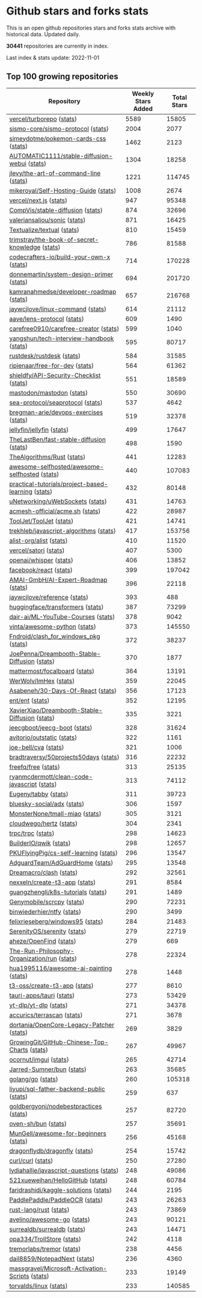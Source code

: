 # Github stars and forks stats
This is an open github repositories stars and forks stats archive with historical data. Updated daily.

**30441** repositories are currently in index.

Last index & stats update: 2022-11-01

## Top 100 growing repositories
| Repository | Weekly Stars Added | Total Stars |
|------|-------|-------|
| [vercel/turborepo](/stats/v/e/vercel/turborepo.md) ([stats](https://reviewgithub.com/rep/vercel/turborepo)) | 5589 | 15805 |
| [sismo-core/sismo-protocol](/stats/s/i/sismo-core/sismo-protocol.md) ([stats](https://reviewgithub.com/rep/sismo-core/sismo-protocol)) | 2004 | 2077 |
| [simeydotme/pokemon-cards-css](/stats/s/i/simeydotme/pokemon-cards-css.md) ([stats](https://reviewgithub.com/rep/simeydotme/pokemon-cards-css)) | 1462 | 2123 |
| [AUTOMATIC1111/stable-diffusion-webui](/stats/a/u/AUTOMATIC1111/stable-diffusion-webui.md) ([stats](https://reviewgithub.com/rep/AUTOMATIC1111/stable-diffusion-webui)) | 1304 | 18258 |
| [jlevy/the-art-of-command-line](/stats/j/l/jlevy/the-art-of-command-line.md) ([stats](https://reviewgithub.com/rep/jlevy/the-art-of-command-line)) | 1221 | 114745 |
| [mikeroyal/Self-Hosting-Guide](/stats/m/i/mikeroyal/Self-Hosting-Guide.md) ([stats](https://reviewgithub.com/rep/mikeroyal/Self-Hosting-Guide)) | 1008 | 2674 |
| [vercel/next.js](/stats/v/e/vercel/next.js.md) ([stats](https://reviewgithub.com/rep/vercel/next.js)) | 947 | 95348 |
| [CompVis/stable-diffusion](/stats/c/o/CompVis/stable-diffusion.md) ([stats](https://reviewgithub.com/rep/CompVis/stable-diffusion)) | 874 | 32696 |
| [valeriansaliou/sonic](/stats/v/a/valeriansaliou/sonic.md) ([stats](https://reviewgithub.com/rep/valeriansaliou/sonic)) | 871 | 16425 |
| [Textualize/textual](/stats/t/e/Textualize/textual.md) ([stats](https://reviewgithub.com/rep/Textualize/textual)) | 810 | 15459 |
| [trimstray/the-book-of-secret-knowledge](/stats/t/r/trimstray/the-book-of-secret-knowledge.md) ([stats](https://reviewgithub.com/rep/trimstray/the-book-of-secret-knowledge)) | 786 | 81588 |
| [codecrafters-io/build-your-own-x](/stats/c/o/codecrafters-io/build-your-own-x.md) ([stats](https://reviewgithub.com/rep/codecrafters-io/build-your-own-x)) | 714 | 170228 |
| [donnemartin/system-design-primer](/stats/d/o/donnemartin/system-design-primer.md) ([stats](https://reviewgithub.com/rep/donnemartin/system-design-primer)) | 694 | 201720 |
| [kamranahmedse/developer-roadmap](/stats/k/a/kamranahmedse/developer-roadmap.md) ([stats](https://reviewgithub.com/rep/kamranahmedse/developer-roadmap)) | 657 | 216768 |
| [jaywcjlove/linux-command](/stats/j/a/jaywcjlove/linux-command.md) ([stats](https://reviewgithub.com/rep/jaywcjlove/linux-command)) | 614 | 21112 |
| [aave/lens-protocol](/stats/a/a/aave/lens-protocol.md) ([stats](https://reviewgithub.com/rep/aave/lens-protocol)) | 609 | 1490 |
| [carefree0910/carefree-creator](/stats/c/a/carefree0910/carefree-creator.md) ([stats](https://reviewgithub.com/rep/carefree0910/carefree-creator)) | 599 | 1040 |
| [yangshun/tech-interview-handbook](/stats/y/a/yangshun/tech-interview-handbook.md) ([stats](https://reviewgithub.com/rep/yangshun/tech-interview-handbook)) | 595 | 80717 |
| [rustdesk/rustdesk](/stats/r/u/rustdesk/rustdesk.md) ([stats](https://reviewgithub.com/rep/rustdesk/rustdesk)) | 584 | 31585 |
| [ripienaar/free-for-dev](/stats/r/i/ripienaar/free-for-dev.md) ([stats](https://reviewgithub.com/rep/ripienaar/free-for-dev)) | 564 | 61362 |
| [shieldfy/API-Security-Checklist](/stats/s/h/shieldfy/API-Security-Checklist.md) ([stats](https://reviewgithub.com/rep/shieldfy/API-Security-Checklist)) | 551 | 18589 |
| [mastodon/mastodon](/stats/m/a/mastodon/mastodon.md) ([stats](https://reviewgithub.com/rep/mastodon/mastodon)) | 550 | 30690 |
| [sea-protocol/seaprotocol](/stats/s/e/sea-protocol/seaprotocol.md) ([stats](https://reviewgithub.com/rep/sea-protocol/seaprotocol)) | 537 | 4642 |
| [bregman-arie/devops-exercises](/stats/b/r/bregman-arie/devops-exercises.md) ([stats](https://reviewgithub.com/rep/bregman-arie/devops-exercises)) | 519 | 32378 |
| [jellyfin/jellyfin](/stats/j/e/jellyfin/jellyfin.md) ([stats](https://reviewgithub.com/rep/jellyfin/jellyfin)) | 499 | 17647 |
| [TheLastBen/fast-stable-diffusion](/stats/t/h/TheLastBen/fast-stable-diffusion.md) ([stats](https://reviewgithub.com/rep/TheLastBen/fast-stable-diffusion)) | 498 | 1590 |
| [TheAlgorithms/Rust](/stats/t/h/TheAlgorithms/Rust.md) ([stats](https://reviewgithub.com/rep/TheAlgorithms/Rust)) | 441 | 12283 |
| [awesome-selfhosted/awesome-selfhosted](/stats/a/w/awesome-selfhosted/awesome-selfhosted.md) ([stats](https://reviewgithub.com/rep/awesome-selfhosted/awesome-selfhosted)) | 440 | 107083 |
| [practical-tutorials/project-based-learning](/stats/p/r/practical-tutorials/project-based-learning.md) ([stats](https://reviewgithub.com/rep/practical-tutorials/project-based-learning)) | 432 | 80148 |
| [uNetworking/uWebSockets](/stats/u/n/uNetworking/uWebSockets.md) ([stats](https://reviewgithub.com/rep/uNetworking/uWebSockets)) | 431 | 14763 |
| [acmesh-official/acme.sh](/stats/a/c/acmesh-official/acme.sh.md) ([stats](https://reviewgithub.com/rep/acmesh-official/acme.sh)) | 422 | 28987 |
| [ToolJet/ToolJet](/stats/t/o/ToolJet/ToolJet.md) ([stats](https://reviewgithub.com/rep/ToolJet/ToolJet)) | 421 | 14741 |
| [trekhleb/javascript-algorithms](/stats/t/r/trekhleb/javascript-algorithms.md) ([stats](https://reviewgithub.com/rep/trekhleb/javascript-algorithms)) | 417 | 153756 |
| [alist-org/alist](/stats/a/l/alist-org/alist.md) ([stats](https://reviewgithub.com/rep/alist-org/alist)) | 410 | 11520 |
| [vercel/satori](/stats/v/e/vercel/satori.md) ([stats](https://reviewgithub.com/rep/vercel/satori)) | 407 | 5300 |
| [openai/whisper](/stats/o/p/openai/whisper.md) ([stats](https://reviewgithub.com/rep/openai/whisper)) | 406 | 13852 |
| [facebook/react](/stats/f/a/facebook/react.md) ([stats](https://reviewgithub.com/rep/facebook/react)) | 399 | 197042 |
| [AMAI-GmbH/AI-Expert-Roadmap](/stats/a/m/AMAI-GmbH/AI-Expert-Roadmap.md) ([stats](https://reviewgithub.com/rep/AMAI-GmbH/AI-Expert-Roadmap)) | 396 | 22118 |
| [jaywcjlove/reference](/stats/j/a/jaywcjlove/reference.md) ([stats](https://reviewgithub.com/rep/jaywcjlove/reference)) | 393 | 488 |
| [huggingface/transformers](/stats/h/u/huggingface/transformers.md) ([stats](https://reviewgithub.com/rep/huggingface/transformers)) | 387 | 73299 |
| [dair-ai/ML-YouTube-Courses](/stats/d/a/dair-ai/ML-YouTube-Courses.md) ([stats](https://reviewgithub.com/rep/dair-ai/ML-YouTube-Courses)) | 378 | 9042 |
| [vinta/awesome-python](/stats/v/i/vinta/awesome-python.md) ([stats](https://reviewgithub.com/rep/vinta/awesome-python)) | 373 | 145550 |
| [Fndroid/clash_for_windows_pkg](/stats/f/n/Fndroid/clash_for_windows_pkg.md) ([stats](https://reviewgithub.com/rep/Fndroid/clash_for_windows_pkg)) | 372 | 38237 |
| [JoePenna/Dreambooth-Stable-Diffusion](/stats/j/o/JoePenna/Dreambooth-Stable-Diffusion.md) ([stats](https://reviewgithub.com/rep/JoePenna/Dreambooth-Stable-Diffusion)) | 370 | 1877 |
| [mattermost/focalboard](/stats/m/a/mattermost/focalboard.md) ([stats](https://reviewgithub.com/rep/mattermost/focalboard)) | 364 | 13191 |
| [WerWolv/ImHex](/stats/w/e/WerWolv/ImHex.md) ([stats](https://reviewgithub.com/rep/WerWolv/ImHex)) | 359 | 22045 |
| [Asabeneh/30-Days-Of-React](/stats/a/s/Asabeneh/30-Days-Of-React.md) ([stats](https://reviewgithub.com/rep/Asabeneh/30-Days-Of-React)) | 356 | 17123 |
| [ent/ent](/stats/e/n/ent/ent.md) ([stats](https://reviewgithub.com/rep/ent/ent)) | 352 | 12195 |
| [XavierXiao/Dreambooth-Stable-Diffusion](/stats/x/a/XavierXiao/Dreambooth-Stable-Diffusion.md) ([stats](https://reviewgithub.com/rep/XavierXiao/Dreambooth-Stable-Diffusion)) | 335 | 3221 |
| [jeecgboot/jeecg-boot](/stats/j/e/jeecgboot/jeecg-boot.md) ([stats](https://reviewgithub.com/rep/jeecgboot/jeecg-boot)) | 328 | 31624 |
| [avitorio/outstatic](/stats/a/v/avitorio/outstatic.md) ([stats](https://reviewgithub.com/rep/avitorio/outstatic)) | 322 | 1161 |
| [joe-bell/cva](/stats/j/o/joe-bell/cva.md) ([stats](https://reviewgithub.com/rep/joe-bell/cva)) | 321 | 1006 |
| [bradtraversy/50projects50days](/stats/b/r/bradtraversy/50projects50days.md) ([stats](https://reviewgithub.com/rep/bradtraversy/50projects50days)) | 316 | 22232 |
| [freefq/free](/stats/f/r/freefq/free.md) ([stats](https://reviewgithub.com/rep/freefq/free)) | 313 | 25135 |
| [ryanmcdermott/clean-code-javascript](/stats/r/y/ryanmcdermott/clean-code-javascript.md) ([stats](https://reviewgithub.com/rep/ryanmcdermott/clean-code-javascript)) | 313 | 74112 |
| [Eugeny/tabby](/stats/e/u/Eugeny/tabby.md) ([stats](https://reviewgithub.com/rep/Eugeny/tabby)) | 311 | 39723 |
| [bluesky-social/adx](/stats/b/l/bluesky-social/adx.md) ([stats](https://reviewgithub.com/rep/bluesky-social/adx)) | 306 | 1597 |
| [MonsterNone/tmall-miao](/stats/m/o/MonsterNone/tmall-miao.md) ([stats](https://reviewgithub.com/rep/MonsterNone/tmall-miao)) | 305 | 3121 |
| [cloudwego/hertz](/stats/c/l/cloudwego/hertz.md) ([stats](https://reviewgithub.com/rep/cloudwego/hertz)) | 304 | 2341 |
| [trpc/trpc](/stats/t/r/trpc/trpc.md) ([stats](https://reviewgithub.com/rep/trpc/trpc)) | 298 | 14623 |
| [BuilderIO/qwik](/stats/b/u/BuilderIO/qwik.md) ([stats](https://reviewgithub.com/rep/BuilderIO/qwik)) | 298 | 12657 |
| [PKUFlyingPig/cs-self-learning](/stats/p/k/PKUFlyingPig/cs-self-learning.md) ([stats](https://reviewgithub.com/rep/PKUFlyingPig/cs-self-learning)) | 296 | 13547 |
| [AdguardTeam/AdGuardHome](/stats/a/d/AdguardTeam/AdGuardHome.md) ([stats](https://reviewgithub.com/rep/AdguardTeam/AdGuardHome)) | 295 | 13548 |
| [Dreamacro/clash](/stats/d/r/Dreamacro/clash.md) ([stats](https://reviewgithub.com/rep/Dreamacro/clash)) | 292 | 32561 |
| [nexxeln/create-t3-app](/stats/n/e/nexxeln/create-t3-app.md) ([stats](https://reviewgithub.com/rep/nexxeln/create-t3-app)) | 291 | 8584 |
| [guangzhengli/k8s-tutorials](/stats/g/u/guangzhengli/k8s-tutorials.md) ([stats](https://reviewgithub.com/rep/guangzhengli/k8s-tutorials)) | 291 | 1489 |
| [Genymobile/scrcpy](/stats/g/e/Genymobile/scrcpy.md) ([stats](https://reviewgithub.com/rep/Genymobile/scrcpy)) | 290 | 72231 |
| [binwiederhier/ntfy](/stats/b/i/binwiederhier/ntfy.md) ([stats](https://reviewgithub.com/rep/binwiederhier/ntfy)) | 290 | 3499 |
| [felixrieseberg/windows95](/stats/f/e/felixrieseberg/windows95.md) ([stats](https://reviewgithub.com/rep/felixrieseberg/windows95)) | 284 | 21483 |
| [SerenityOS/serenity](/stats/s/e/SerenityOS/serenity.md) ([stats](https://reviewgithub.com/rep/SerenityOS/serenity)) | 279 | 22719 |
| [aheze/OpenFind](/stats/a/h/aheze/OpenFind.md) ([stats](https://reviewgithub.com/rep/aheze/OpenFind)) | 279 | 669 |
| [The-Run-Philosophy-Organization/run](/stats/t/h/The-Run-Philosophy-Organization/run.md) ([stats](https://reviewgithub.com/rep/The-Run-Philosophy-Organization/run)) | 278 | 22324 |
| [hua1995116/awesome-ai-painting](/stats/h/u/hua1995116/awesome-ai-painting.md) ([stats](https://reviewgithub.com/rep/hua1995116/awesome-ai-painting)) | 278 | 1448 |
| [t3-oss/create-t3-app](/stats/t/3/t3-oss/create-t3-app.md) ([stats](https://reviewgithub.com/rep/t3-oss/create-t3-app)) | 277 | 8610 |
| [tauri-apps/tauri](/stats/t/a/tauri-apps/tauri.md) ([stats](https://reviewgithub.com/rep/tauri-apps/tauri)) | 273 | 53429 |
| [yt-dlp/yt-dlp](/stats/y/t/yt-dlp/yt-dlp.md) ([stats](https://reviewgithub.com/rep/yt-dlp/yt-dlp)) | 271 | 34378 |
| [accurics/terrascan](/stats/a/c/accurics/terrascan.md) ([stats](https://reviewgithub.com/rep/accurics/terrascan)) | 271 | 3678 |
| [dortania/OpenCore-Legacy-Patcher](/stats/d/o/dortania/OpenCore-Legacy-Patcher.md) ([stats](https://reviewgithub.com/rep/dortania/OpenCore-Legacy-Patcher)) | 269 | 3829 |
| [GrowingGit/GitHub-Chinese-Top-Charts](/stats/g/r/GrowingGit/GitHub-Chinese-Top-Charts.md) ([stats](https://reviewgithub.com/rep/GrowingGit/GitHub-Chinese-Top-Charts)) | 267 | 49967 |
| [ocornut/imgui](/stats/o/c/ocornut/imgui.md) ([stats](https://reviewgithub.com/rep/ocornut/imgui)) | 265 | 42714 |
| [Jarred-Sumner/bun](/stats/j/a/Jarred-Sumner/bun.md) ([stats](https://reviewgithub.com/rep/Jarred-Sumner/bun)) | 263 | 35685 |
| [golang/go](/stats/g/o/golang/go.md) ([stats](https://reviewgithub.com/rep/golang/go)) | 260 | 105318 |
| [liyupi/sql-father-backend-public](/stats/l/i/liyupi/sql-father-backend-public.md) ([stats](https://reviewgithub.com/rep/liyupi/sql-father-backend-public)) | 259 | 637 |
| [goldbergyoni/nodebestpractices](/stats/g/o/goldbergyoni/nodebestpractices.md) ([stats](https://reviewgithub.com/rep/goldbergyoni/nodebestpractices)) | 257 | 82720 |
| [oven-sh/bun](/stats/o/v/oven-sh/bun.md) ([stats](https://reviewgithub.com/rep/oven-sh/bun)) | 257 | 35691 |
| [MunGell/awesome-for-beginners](/stats/m/u/MunGell/awesome-for-beginners.md) ([stats](https://reviewgithub.com/rep/MunGell/awesome-for-beginners)) | 256 | 45168 |
| [dragonflydb/dragonfly](/stats/d/r/dragonflydb/dragonfly.md) ([stats](https://reviewgithub.com/rep/dragonflydb/dragonfly)) | 254 | 15742 |
| [curl/curl](/stats/c/u/curl/curl.md) ([stats](https://reviewgithub.com/rep/curl/curl)) | 250 | 27280 |
| [lydiahallie/javascript-questions](/stats/l/y/lydiahallie/javascript-questions.md) ([stats](https://reviewgithub.com/rep/lydiahallie/javascript-questions)) | 248 | 49086 |
| [521xueweihan/HelloGitHub](/stats/5/2/521xueweihan/HelloGitHub.md) ([stats](https://reviewgithub.com/rep/521xueweihan/HelloGitHub)) | 248 | 60784 |
| [faridrashidi/kaggle-solutions](/stats/f/a/faridrashidi/kaggle-solutions.md) ([stats](https://reviewgithub.com/rep/faridrashidi/kaggle-solutions)) | 244 | 2195 |
| [PaddlePaddle/PaddleOCR](/stats/p/a/PaddlePaddle/PaddleOCR.md) ([stats](https://reviewgithub.com/rep/PaddlePaddle/PaddleOCR)) | 243 | 26263 |
| [rust-lang/rust](/stats/r/u/rust-lang/rust.md) ([stats](https://reviewgithub.com/rep/rust-lang/rust)) | 243 | 73869 |
| [avelino/awesome-go](/stats/a/v/avelino/awesome-go.md) ([stats](https://reviewgithub.com/rep/avelino/awesome-go)) | 243 | 90121 |
| [surrealdb/surrealdb](/stats/s/u/surrealdb/surrealdb.md) ([stats](https://reviewgithub.com/rep/surrealdb/surrealdb)) | 243 | 14471 |
| [opa334/TrollStore](/stats/o/p/opa334/TrollStore.md) ([stats](https://reviewgithub.com/rep/opa334/TrollStore)) | 242 | 4118 |
| [tremorlabs/tremor](/stats/t/r/tremorlabs/tremor.md) ([stats](https://reviewgithub.com/rep/tremorlabs/tremor)) | 238 | 4456 |
| [dail8859/NotepadNext](/stats/d/a/dail8859/NotepadNext.md) ([stats](https://reviewgithub.com/rep/dail8859/NotepadNext)) | 236 | 4360 |
| [massgravel/Microsoft-Activation-Scripts](/stats/m/a/massgravel/Microsoft-Activation-Scripts.md) ([stats](https://reviewgithub.com/rep/massgravel/Microsoft-Activation-Scripts)) | 233 | 19149 |
| [torvalds/linux](/stats/t/o/torvalds/linux.md) ([stats](https://reviewgithub.com/rep/torvalds/linux)) | 233 | 140585 |
